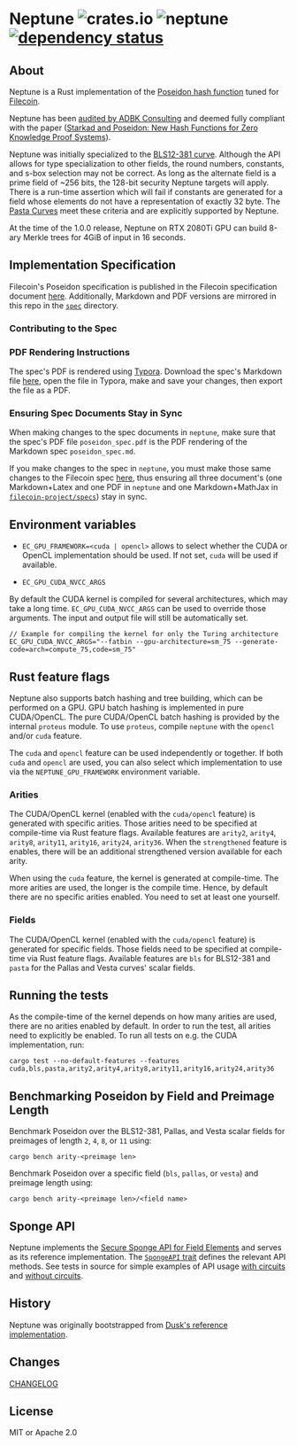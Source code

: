 # Neptune ![crates.io](https://img.shields.io/crates/v/neptune.svg) ![neptune](https://github.com/lurk-lab/neptune/actions/workflows/rust.yml/badge.svg)[![dependency status](https://deps.rs/repo/github/lurk-lab/neptune/status.svg)](https://deps.rs/repo/github/lurk-lab/neptune)


## About
Neptune is a Rust implementation of the [Poseidon hash function](https://www.poseidon-hash.info/) tuned for
[Filecoin](https://filecoin.io/).

Neptune has been [audited by ADBK Consulting](poseidon-in-filecoin-final-report.pdf) and deemed fully compliant with the
paper ([Starkad and Poseidon: New Hash Functions for Zero Knowledge Proof
Systems](https://eprint.iacr.org/2019/458.pdf)).

Neptune was initially specialized to the [BLS12-381 curve](https://electriccoin.co/blog/new-snark-curve/). Although the
API allows for type specialization to other fields, the round numbers, constants, and s-box selection may not be
correct. As long as the alternate field is a prime field of ~256 bits, the 128-bit security Neptune targets will apply.
There is a run-time assertion which will fail if constants are generated for a field whose elements do not have a
representation of exactly 32 byte. The [Pasta Curves](https://github.com/zcash/pasta_curves) meet these criteria and are
explicitly supported by Neptune.

At the time of the 1.0.0 release, Neptune on RTX 2080Ti GPU can build 8-ary Merkle trees for 4GiB of input in 16 seconds.

## Implementation Specification

Filecoin's Poseidon specification is published in the Filecoin specification document [here](https://spec.filecoin.io/#section-algorithms.crypto.poseidon). Additionally, Markdown and PDF versions are mirrored in this repo in the [`spec`](spec) directory.

### Contributing to the Spec

### PDF Rendering Instructions

The spec's PDF is rendered using [Typora](https://typora.io/). Download the spec's Markdown file [here](spec/poseidon_spec.md), open the file in Typora, make and save your changes, then export the file as a PDF.

### Ensuring Spec Documents Stay in Sync

When making changes to the spec documents in `neptune`, make sure that the spec's PDF file `poseidon_spec.pdf` is the PDF rendering of the Markdown spec `poseidon_spec.md`.

If you make changes to the spec in `neptune`, you must make those same changes to the Filecoin spec [here](https://github.com/filecoin-project/specs/blob/master/content/algorithms/crypto/poseidon.md), thus ensuring all three document's (one Markdown+Latex and one PDF in `neptune` and one Markdown+MathJax in [`filecoin-project/specs`](https://github.com/filecoin-project/specs/)) stay in sync.

## Environment variables

 - `EC_GPU_FRAMEWORK=<cuda | opencl>` allows to select whether the CUDA or OpenCL implementation should be used. If not set, `cuda` will be used if available.

 - `EC_GPU_CUDA_NVCC_ARGS`

By default the CUDA kernel is compiled for several architectures, which may take a long time. `EC_GPU_CUDA_NVCC_ARGS` can be used to override those arguments. The input and output file will still be automatically set.

    // Example for compiling the kernel for only the Turing architecture
    EC_GPU_CUDA_NVCC_ARGS="--fatbin --gpu-architecture=sm_75 --generate-code=arch=compute_75,code=sm_75"

## Rust feature flags

Neptune also supports batch hashing and tree building, which can be performed on a GPU. GPU batch hashing is implemented in pure CUDA/OpenCL. The pure CUDA/OpenCL batch hashing is provided by the internal `proteus` module. To use `proteus`, compile `neptune` with the `opencl` and/or `cuda` feature.

The `cuda` and `opencl` feature can be used independently or together. If both `cuda` and `opencl` are used, you can also select which implementation to use via the `NEPTUNE_GPU_FRAMEWORK` environment variable.

### Arities

The CUDA/OpenCL kernel (enabled with the `cuda/opencl` feature) is generated with specific arities. Those arities need to be specified at compile-time via Rust feature flags. Available features are `arity2`, `arity4`, `arity8`, `arity11`, `arity16`, `arity24`, `arity36`. When the `strengthened` feature is enables, there will be an additional strengthened version available for each arity.

When using the `cuda` feature, the kernel is generated at compile-time. The more arities are used, the longer is the compile time. Hence, by default there are no specific arities enabled. You need to set at least one yourself.

### Fields

The CUDA/OpenCL kernel (enabled with the `cuda/opencl` feature) is generated for specific fields. Those fields need to be specified at compile-time via Rust feature flags. Available features are `bls` for BLS12-381 and `pasta` for the Pallas and Vesta curves' scalar fields.

## Running the tests

As the compile-time of the kernel depends on how many arities are used, there are no arities enabled by default. In order to run the test, all arities need to explicitly be enabled. To run all tests on e.g. the CUDA implementation, run:

    cargo test --no-default-features --features cuda,bls,pasta,arity2,arity4,arity8,arity11,arity16,arity24,arity36

## Benchmarking Poseidon by Field and Preimage Length

Benchmark Poseidon over the BLS12-381, Pallas, and Vesta scalar fields for preimages of length `2`, `4`, `8`, or `11` using:

    cargo bench arity-<preimage len>

Benchmark Poseidon over a specific field (`bls`, `pallas`, or `vesta`) and preimage length using:

    cargo bench arity-<preimage len>/<field name>

## Sponge API

Neptune implements the [Secure Sponge API for Field Elements](https://hackmd.io/bHgsH6mMStCVibM_wYvb2w) and serves as its reference implementation. The [`SpongeAPI` trait](https://github.com/lurk-lab/neptune/blob/master/src/sponge/api.rs) defines the relevant API methods. See tests in source for simple examples of API usage [with circuits](https://github.com/lurk-lab/neptune/blob/master/src/sponge/circuit.rs) and [without circuits](https://github.com/lurk-lab/neptune/blob/master/src/sponge/vanilla.rs).

## History

Neptune was originally bootstrapped from [Dusk's reference implementation](https://github.com/dusk-network/dusk-poseidon-merkle).

## Changes
[CHANGELOG](CHANGELOG.md)

## License

MIT or Apache 2.0
